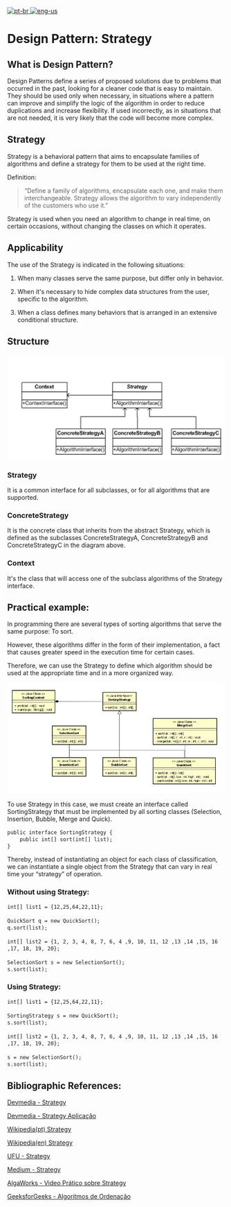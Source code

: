 <a href="README-PTBR.MD">
<img src="https://user-images.githubusercontent.com/30200769/116628303-33085400-a925-11eb-85d7-9bbcf3b1a791.png" width="30" alt="pt-br">
<a/>
  
<a href="README.MD">
<img src="https://user-images.githubusercontent.com/30200769/116637950-9b623000-a93b-11eb-9eed-06f587750c48.png" width="30" alt="eng-us">
<a/>

# Design Pattern: Strategy

## What is Design Pattern?

Design Patterns define a series of proposed solutions due to problems that occurred in the past, looking for a cleaner code that is easy to maintain.
They should be used only when necessary, in situations where a pattern can improve and simplify the logic of the algorithm in order to reduce duplications and increase flexibility. If used incorrectly, as in situations that are not needed, it is very likely that the code will become more complex.

## Strategy

Strategy is a behavioral pattern that aims to encapsulate families of algorithms and define a strategy for them to be used at the right time.

Definition:
>  “Define a family of algorithms, encapsulate each one, and make them interchangeable. Strategy allows the algorithm to vary independently of the customers who use it.”

Strategy is used when you need an algorithm to change in real time, on certain occasions, without changing the classes on which it operates.

## Applicability

The use of the Strategy is indicated in the following situations:

1. When many classes serve the same purpose, but differ only in behavior.

2. When it's necessary to hide complex data structures from the user, specific to the algorithm.

3. When a class defines many behaviors that is arranged in an extensive conditional structure.

## Structure

![](/resources/Strategy.jpg)

### Strategy

It is a common interface for all subclasses, or for all algorithms that are supported. 

### ConcreteStrategy

It is the concrete class that inherits from the abstract Strategy, which is defined as the subclasses ConcreteStrategyA, ConcreteStrategyB and ConcreteStrategyC in the diagram above.

### Context

It's the class that will access one of the subclass algorithms of the Strategy interface.

## Practical example:

In programming there are several types of sorting algorithms that serve the same purpose: To sort.

However, these algorithms differ in the form of their implementation, a fact that causes greater speed in the execution time for certain cases.

Therefore, we can use the Strategy to define which algorithm should be used at the appropriate time and in a more organized way.

![](/resources/Diagram.jpg)

To use Strategy in this case, we must create an interface called SortingStrategy that must be implemented by all sorting classes (Selection, Insertion, Bubble, Merge and Quick).

```
public interface SortingStrategy {
	public int[] sort(int[] list);
}
```

Thereby, instead of instantiating an object for each class of classification, we can instantiate a single object
from the Strategy that can vary in real time your “strategy” of operation.

### Without using Strategy:

```
int[] list1 = {12,25,64,22,11};
	
QuickSort q = new QuickSort();
q.sort(list);

int[] list2 = {1, 2, 3, 4, 8, 7, 6, 4 ,9, 10, 11, 12 ,13 ,14 ,15, 16 ,17, 18, 19, 20};
    
SelectionSort s = new SelectionSort();
s.sort(list);

```

### Using Strategy:

```
int[] list1 = {12,25,64,22,11};
	
SortingStrategy s = new QuickSort();
s.sort(list);

int[] list2 = {1, 2, 3, 4, 8, 7, 6, 4 ,9, 10, 11, 12 ,13 ,14 ,15, 16 ,17, 18, 19, 20};
    
s = new SelectionSort();
s.sort(list);

```

## Bibliographic References:

[Devmedia - Strategy](https://www.devmedia.com.br/patterns-strategy/18868)

[Devmedia - Strategy Aplicação](https://www.devmedia.com.br/estudo-e-aplicacao-do-padrao-de-projeto-strategy/25856)


[Wikipedia(pt) Strategy](https://pt.wikipedia.org/wiki/Strategy)

[Wikipedia(en) Strategy](https://en.wikipedia.org/wiki/Strategy_pattern)

[UFU - Strategy](http://www.facom.ufu.br/~fabiano/disciplinas/poo2/Aula01-Padrao-Strategy.pdf)

[Medium - Strategy](https://medium.com/mulheres-de-produto/o-que-%C3%A9-strategy-pattern-e-quando-usar-2fc3bcb4873f)

[AlgaWorks - Video Prático sobre Strategy](https://www.youtube.com/watch?v=rC296hM-S4g)

[GeeksforGeeks - Algoritmos de Ordenação](https://www.geeksforgeeks.org/sorting-algorithms/)

